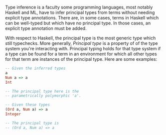 Type inference is a faculty some programming languages, most notably Haskell and ML, have to infer principal types from terms without needing explicit type annotations. There are, in some cases, terms in Haskell which can be well-typed but which have no principal type. In those cases, an explicit type annotation must be added.

With respect to Haskell, the principal type is the most generic type which still typechecks. More generally, _Principal type_ is a property of of the type system you're interacting with. Principal typing holds for that type system if a type can be found for a term in an environment for which all other types for that term are instances of the principal type. Here are some examples:

```Haskell
-- Given the inferred types
a
Num a => a
Int

-- The principal type here is the
-- parametrically polymorphic 'a'.

-- Given these types
(Ord a, Num a) => a
Integer

-- The principal type is
-- (Ord a, Num a) => a
```
